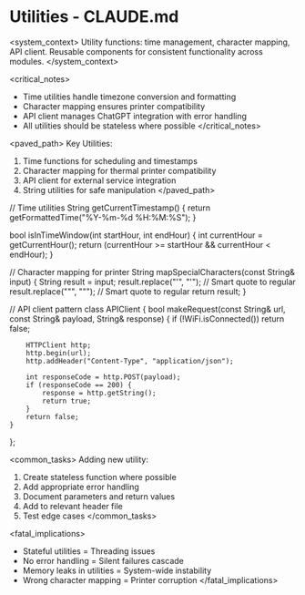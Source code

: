 # Utilities - CLAUDE.md

<system_context>
Utility functions: time management, character mapping, API client.
Reusable components for consistent functionality across modules.
</system_context>

<critical_notes>

- Time utilities handle timezone conversion and formatting
- Character mapping ensures printer compatibility
- API client manages ChatGPT integration with error handling
- All utilities should be stateless where possible
  </critical_notes>

<paved_path>
Key Utilities:

1. Time functions for scheduling and timestamps
2. Character mapping for thermal printer compatibility
3. API client for external service integration
4. String utilities for safe manipulation
   </paved_path>

<patterns>
// Time utilities
String getCurrentTimestamp() {
    return getFormattedTime("%Y-%m-%d %H:%M:%S");
}

bool isInTimeWindow(int startHour, int endHour) {
int currentHour = getCurrentHour();
return (currentHour >= startHour && currentHour < endHour);
}

// Character mapping for printer
String mapSpecialCharacters(const String& input) {
String result = input;
result.replace("'", "'"); // Smart quote to regular
result.replace(""", "\""); // Smart quote to regular
return result;
}

// API client pattern
class APIClient {
bool makeRequest(const String& url, const String& payload, String& response) {
if (!WiFi.isConnected()) return false;

        HTTPClient http;
        http.begin(url);
        http.addHeader("Content-Type", "application/json");

        int responseCode = http.POST(payload);
        if (responseCode == 200) {
            response = http.getString();
            return true;
        }
        return false;
    }

};
</patterns>

<common_tasks>
Adding new utility:

1. Create stateless function where possible
2. Add appropriate error handling
3. Document parameters and return values
4. Add to relevant header file
5. Test edge cases
   </common_tasks>

<fatal_implications>

- Stateful utilities = Threading issues
- No error handling = Silent failures cascade
- Memory leaks in utilities = System-wide instability
- Wrong character mapping = Printer corruption
  </fatal_implications>
